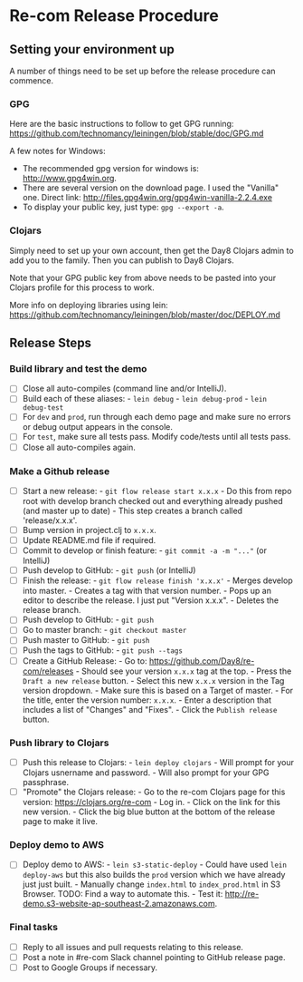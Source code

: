 # Re-com Release Procedure

## Setting your environment up

A number of things need to be set up before the release procedure can commence.

### GPG

Here are the basic instructions to follow to get GPG running: https://github.com/technomancy/leiningen/blob/stable/doc/GPG.md

A few notes for Windows:

 - The recommended gpg version for windows is: http://www.gpg4win.org.
 - There are several version on the download page. I used the "Vanilla" one. Direct link: http://files.gpg4win.org/gpg4win-vanilla-2.2.4.exe
 - To display your public key, just type: `gpg --export -a`.

### Clojars

Simply need to set up your own account, then get the Day8 Clojars admin to add you to the family. Then you can publish to Day8 Clojars.
 
Note that your GPG public key from above needs to be pasted into your Clojars profile for this process to work.

More info on deploying libraries using lein: https://github.com/technomancy/leiningen/blob/master/doc/DEPLOY.md

## Release Steps

### Build library and test the demo

- [ ] Close all auto-compiles (command line and/or IntelliJ).
- [ ] Build each of these aliases: 
       - `lein debug`
       - `lein debug-prod`
       - `lein debug-test`
- [ ] For `dev` and `prod`, run through each demo page and make sure no errors or debug output appears in the console. 
- [ ] For `test`, make sure all tests pass. Modify code/tests until all tests pass. 
- [ ] Close all auto-compiles again.

### Make a Github release

- [ ] Start a new release:
       - `git flow release start x.x.x`
       - Do this from repo root with develop branch checked out and everything already pushed (and master up to date)
       - This step creates a branch called 'release/x.x.x'.
- [ ] Bump version in project.clj to `x.x.x`.
- [ ] Update README.md file if required.
- [ ] Commit to develop or finish feature:
       - `git commit -a -m "..."` (or IntelliJ) 
- [ ] Push develop to GitHub:
       - `git push` (or IntelliJ)
- [ ] Finish the release:
       - `git flow release finish 'x.x.x'`
       - Merges develop into master.
       - Creates a tag with that version number.
       - Pops up an editor to describe the release. I just put "Version x.x.x".
       - Deletes the release branch.
- [ ] Push develop to GitHub:
       - `git push`
- [ ] Go to master branch:
       - `git checkout master`
- [ ] Push master to GitHub:
       - `git push`
- [ ] Push the tags to GitHub:
       - `git push --tags`
- [ ] Create a GitHub Release:
       - Go to: https://github.com/Day8/re-com/releases
       - Should see your version `x.x.x` tag at the top.
       - Press the `Draft a new release` button.
       - Select this new `x.x.x` version in the Tag version dropdown.
       - Make sure this is based on a Target of master.
       - For the title, enter the version number: `x.x.x`.
       - Enter a description that includes a list of "Changes" and "Fixes".
       - Click the `Publish release` button.

### Push library to Clojars

- [ ] Push this release to Clojars:
       - `lein deploy clojars`
       - Will prompt for your Clojars usnername and password.
       - Will also prompt for your GPG passphrase.
- [ ] "Promote" the Clojars release:
       - Go to the re-com Clojars page for this version: https://clojars.org/re-com
       - Log in.
       - Click on the link for this new version.
       - Click the big blue button at the bottom of the release page to make it live.

### Deploy demo to AWS

- [ ] Deploy demo to AWS:
       - `lein s3-static-deploy`
       - Could have used `lein deploy-aws` but this also builds the `prod` version which we have already just just built.
       - Manually change `index.html` to `index_prod.html` in S3 Browser. TODO: Find a way to automate this.
       - Test it: http://re-demo.s3-website-ap-southeast-2.amazonaws.com.

### Final tasks

- [ ] Reply to all issues and pull requests relating to this release.
- [ ] Post a note in #re-com Slack channel pointing to GitHub release page.
- [ ] Post to Google Groups if necessary.
